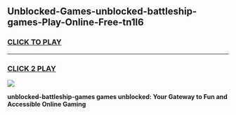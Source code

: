 
## Unblocked-Games-unblocked-battleship-games-Play-Online-Free-tn1l6
<h3>
<a href="https://premium76.site?title=unblocked-battleship-games&ref=26A">CLICK TO PLAY</a></h3>
<hr>

<h3>
<a href="https://premium76.site?title=unblocked-battleship-games&ref=26A">CLICK 2 PLAY</a>
  
</h3>

<a href="https://premium76.site?title=unblocked-battleship-games&ref=26A"><img src="https://clearcache.store/games.png"></a>


**unblocked-battleship-games games unblocked: Your Gateway to Fun and Accessible Online Gaming**
